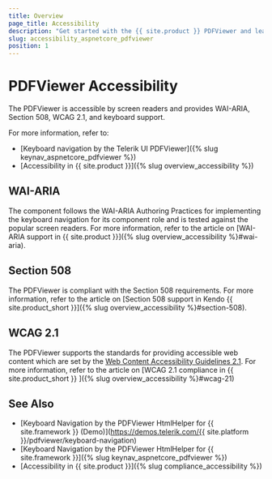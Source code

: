 ```yaml
---
title: Overview
page_title: Accessibility
description: "Get started with the {{ site.product }} PDFViewer and learn about its accessibility support for WAI-ARIA, Section 508, and WCAG 2.1."
slug: accessibility_aspnetcore_pdfviewer
position: 1
---
```


# PDFViewer Accessibility

The PDFViewer is accessible by screen readers and provides WAI-ARIA, Section 508, WCAG 2.1, and keyboard support.

For more information, refer to:
* [Keyboard navigation by the Telerik UI PDFViewer]({% slug keynav_aspnetcore_pdfviewer %})
* [Accessibility in {{ site.product }}]({% slug overview_accessibility %})

## WAI-ARIA

The component follows the WAI-ARIA Authoring Practices for implementing the keyboard navigation for its component role and is tested against the popular screen readers. For more information, refer to the article on [WAI-ARIA support in {{ site.product }}]({% slug overview_accessibility %}#wai-aria).

## Section 508

The PDFViewer is compliant with the Section 508 requirements. For more information, refer to the article on [Section 508 support in Kendo {{ site.product_short }}]({% slug overview_accessibility %}#section-508).

## WCAG 2.1

The PDFViewer supports the standards for providing accessible web content which are set by the [Web Content Accessibility Guidelines 2.1](https://www.w3.org/TR/WCAG/). For more information, refer to the article on [WCAG 2.1 compliance in {{ site.product_short }} ]({% slug overview_accessibility %}#wcag-21)

## See Also

* [Keyboard Navigation by the PDFViewer HtmlHelper for {{ site.framework }} (Demo)](https://demos.telerik.com/{{ site.platform }}/pdfviewer/keyboard-navigation)
* [Keyboard Navigation by the PDFViewer HtmlHelper for {{ site.framework }}]({% slug keynav_aspnetcore_pdfviewer %})
* [Accessibility in {{ site.product }}]({% slug compliance_accessibility %})
